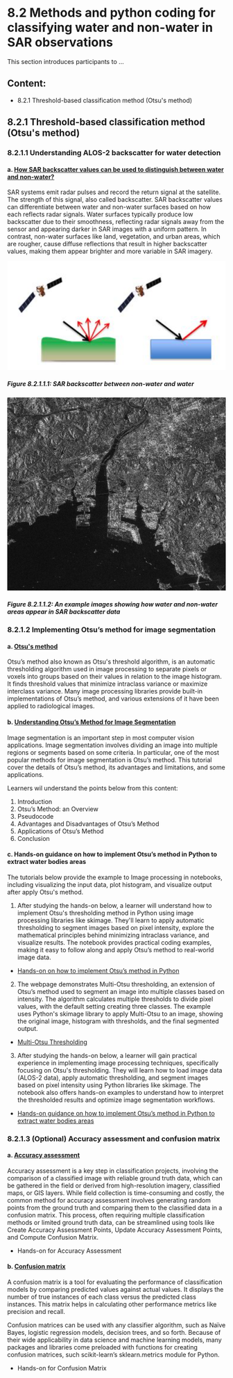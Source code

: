 # 8.2 Methods and python coding for classifying water and non-water in SAR observations
This section introduces participants to ...

## Content:
- 8.2.1 Threshold-based classification method (Otsu's method)

## 8.2.1 Threshold-based classification method (Otsu's method)

### 8.2.1.1 Understanding ALOS-2 backscatter for water detection
#### a. [How SAR backscatter values can be used to distinguish between water and non-water?](https://www.gsi.ie/en-ie/programmes-and-projects/groundwater/activities/groundwater-flooding/gwflood-project-2016-2019/Pages/Mapping-methodologies.aspx)

SAR systems emit radar pulses and record the return signal at the satellite. The strength of this signal, also called backscatter. SAR backscatter values can differentiate between water and non-water surfaces based on how each reflects radar signals. Water surfaces typically produce low backscatter due to their smoothness, reflecting radar signals away from the sensor and appearing darker in SAR images with a uniform pattern. In contrast, non-water surfaces like land, vegetation, and urban areas, which are rougher, cause diffuse reflections that result in higher backscatter values, making them appear brighter and more variable in SAR imagery.

![SAR backscatter between non-water and water](image-2.png)
##### Figure 8.2.1.1.1: SAR backscatter between non-water and water

![Example images showing how water and non-water areas appear in SAR backscatter data](image-3.png)
##### Figure 8.2.1.1.2: An example images showing how water and non-water areas appear in SAR backscatter data

### 8.2.1.2 Implementing Otsu’s method for image segmentation
#### a. [Otsu's method](https://radiopaedia.org/articles/otsus-method)
Otsu’s method also known as Otsu's threshold algorithm, is an automatic thresholding algorithm used in image processing to separate pixels or voxels into groups based on their values in relation to the image histogram. It finds threshold values that minimize intraclass variance or maximize interclass variance. Many image processing libraries provide built-in implementations of Otsu’s method, and various extensions of it have been applied to radiological images.

#### b. [Understanding Otsu’s Method for Image Segmentation](https://www.baeldung.com/cs/otsu-segmentation#:~:text=Otsu's%20method%20is%20a%20popular,intensity%20values%20of%20its%20pixels.)

Image segmentation is an important step in most computer vision applications. Image segmentation involves dividing an image into multiple regions or segments based on some criteria. In particular, one of the most popular methods for image segmentation is Otsu’s method. This tutorial cover the details of Otsu’s method, its advantages and limitations, and some applications.

Learners wil understand the points below from this content:
1. Introduction
2. Otsu’s Method: an Overview
3. Pseudocode
4. Advantages and Disadvantages of Otsu’s Method
5. Applications of Otsu’s Method
6. Conclusion

#### c. Hands-on guidance on how to implement Otsu’s method in Python to extract water bodies areas
The tutorials below provide the example to Image processing in notebooks, including visualizing the input data, plot histogram, and visualize output after apply Otsu's method.

1. After studying the hands-on below, a learner will understand how to implement Otsu's thresholding method in Python using image processing libraries like skimage. They'll learn to apply automatic thresholding to segment images based on pixel intensity, explore the mathematical principles behind minimizing intraclass variance, and visualize results. The notebook provides practical coding examples, making it easy to follow along and apply Otsu’s method to real-world image data.

- [Hands-on on how to implement Otsu’s method in Python](https://github.com/adfoucart/image-processing-notebooks/blob/main/V26%20-%20Otsu%20threshold.ipynb)

2. The webpage demonstrates Multi-Otsu thresholding, an extension of Otsu’s method used to segment an image into multiple classes based on intensity. The algorithm calculates multiple thresholds to divide pixel values, with the default setting creating three classes. The example uses Python's skimage library to apply Multi-Otsu to an image, showing the original image, histogram with thresholds, and the final segmented output.

- [Multi-Otsu Thresholding](https://scikit-image.org/docs/stable/auto_examples/segmentation/plot_multiotsu.html)

3. After studying the hands-on below, a learner will gain practical experience in implementing image processing techniques, specifically focusing on Otsu's thresholding. They will learn how to load image data (ALOS-2 data), apply automatic thresholding, and segment images based on pixel intensity using Python libraries like skimage. The notebook also offers hands-on examples to understand how to interpret the thresholded results and optimize image segmentation workflows.

- [Hands-on guidance on how to implement Otsu’s method in Python to extract water bodies areas](code/Otsu's_method_for_classify_water_area.ipynb)

### 8.2.1.3 (Optional) Accuracy assessment and confusion matrix

#### a. [Accuracy assessment](https://desktop.arcgis.com/en/arcmap/latest/manage-data/raster-and-images/accuracy-assessment-for-image-classification.htm)

Accuracy assessment is a key step in classification projects, involving the comparison of a classified image with reliable ground truth data, which can be gathered in the field or derived from high-resolution imagery, classified maps, or GIS layers. While field collection is time-consuming and costly, the common method for accuracy assessment involves generating random points from the ground truth and comparing them to the classified data in a confusion matrix. This process, often requiring multiple classification methods or limited ground truth data, can be streamlined using tools like Create Accuracy Assessment Points, Update Accuracy Assessment Points, and Compute Confusion Matrix.

- Hands-on for Accuracy Assessment

#### b. [Confusion matrix](https://www.ibm.com/topics/confusion-matrix)

A confusion matrix is a tool for evaluating the performance of classification models by comparing predicted values against actual values. It displays the number of true instances of each class versus the predicted class instances. This matrix helps in calculating other performance metrics like precision and recall.

Confusion matrices can be used with any classifier algorithm, such as Naïve Bayes, logistic regression models, decision trees, and so forth. Because of their wide applicability in data science and machine learning models, many packages and libraries come preloaded with functions for creating confusion matrices, such scikit-learn’s sklearn.metrics module for Python.

- Hands-on for Confusion Matrix